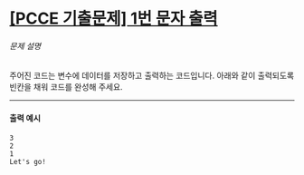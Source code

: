 # [[PCCE 기출문제] 1번  문자 출력](https://school.programmers.co.kr/learn/courses/30/lessons/340207)


###### 문제 설명


주어진 코드는 변수에 데이터를 저장하고 출력하는 코드입니다. 아래와 같이 출력되도록 빈칸을 채워 코드를 완성해 주세요.




---


#### 출력 예시



```
3
2
1
Let's go!

```

